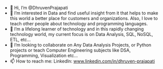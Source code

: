 - 👋 Hi, I’m @DhruvenPrajapati
- 👀 I’m interested in Data and find useful insight from it that helps to make this world a better place for customers and organizations.
  Also, I love to teach other people about technology and programming languages.
- 🌱 I’m a lifelong learner of technology and in this rapidly changing technology world, my current focus is on Data Analysis, SQL, NoSQL, ETL, etc...
- 💞️ I’m looking to collaborate on Any Data Analysis Projects, or Python projects or teach Computer Engineering subjects like DSA, Programming, Visualization etc...
- 📫 How to reach me: LinkedIn: www.linkedin.com/in/dhruven-prajapati

<!---
DhruvenPrajapati/DhruvenPrajapati is a ✨ special ✨ repository because its `README.md` (this file) appears on your GitHub profile.
You can click the Preview link to take a look at your changes.
--->
